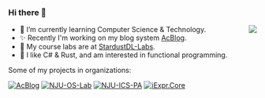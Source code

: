 ### Hi there 👋

<a href="#">
    <img align="right" src="https://github-readme-stats.vercel.app/api?username=StardustDL&show_icons=true&theme=tokyonight">
</a>

<!--<a href="#">
    <img align="right" src="https://github-readme-stats.vercel.app/api/top-langs/?username=StardustDL&hide=html">
</a>-->

- 📗 I’m currently learning Computer Science & Technology.
- ✨ Recently I'm working on my blog system [AcBlog](https://github.com/acblog/acblog).
- 🧪 My course labs are at [StardustDL-Labs](https://github.com/StardustDL-Labs).
- 🌱 I like C# & Rust, and am interested in functional programming.

Some of my projects in organizations:

[![AcBlog](https://github-readme-stats.vercel.app/api/pin/?username=acblog&repo=acblog)](https://github.com/acblog/acblog)
[![NJU-OS-Lab](https://github-readme-stats.vercel.app/api/pin/?username=StardustDL-Labs&repo=NJU-OS-Lab)](https://github.com/StardustDL/NJU-OS-Lab)
[![NJU-ICS-PA](https://github-readme-stats.vercel.app/api/pin/?username=StardustDL-Labs&repo=NJU-ICS-PA)](https://github.com/StardustDL/NJU-ICS-PA)
[![iExpr.Core](https://github-readme-stats.vercel.app/api/pin/?username=iExpr&repo=iExpr.Core)](https://github.com/iExpr/iExpr.Core)

<!--
[![AcBlog](https://github-readme-stats.vercel.app/api/pin/?username=acblog&repo=acblog)](https://github.com/acblog/acblog)
[![Linq-in-Rust](https://github-readme-stats.vercel.app/api/pin/?username=StardustDL&repo=Linq-in-Rust)](https://github.com/StardustDL/Linq-in-Rust)
[![ImagingS](https://github-readme-stats.vercel.app/api/pin/?username=StardustDL&repo=ImagingS)](https://github.com/StardustDL/ImagingS)
[![DeepCard](https://github-readme-stats.vercel.app/api/pin/?username=StardustDL&repo=DeepCard)](https://github.com/StardustDL/DeepCard)
[![loment](https://github-readme-stats.vercel.app/api/pin/?username=StardustDL&repo=loment)](https://github.com/StardustDL/loment)
[![listat](https://github-readme-stats.vercel.app/api/pin/?username=StardustDL&repo=listat)](https://github.com/StardustDL/listat)
[![generator-oj-problem](https://github-readme-stats.vercel.app/api/pin/?username=StardustDL&repo=generator-oj-problem)](https://github.com/StardustDL/generator-oj-problem)
[![NJU-OS-Lab](https://github-readme-stats.vercel.app/api/pin/?username=StardustDL-Labs&repo=NJU-OS-Lab)](https://github.com/StardustDL/NJU-OS-Lab)
-->
